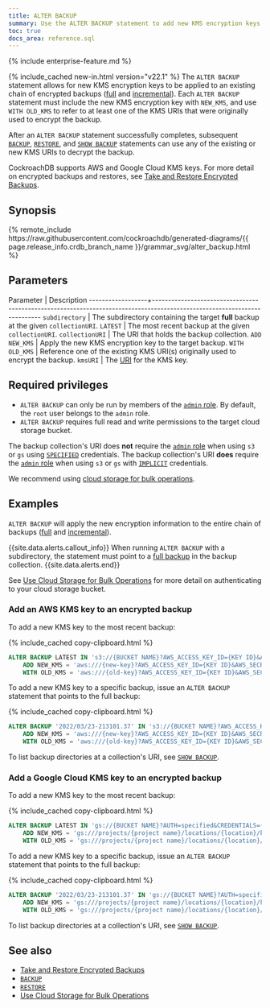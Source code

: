 ```yaml
---
title: ALTER BACKUP
summary: Use the ALTER BACKUP statement to add new KMS encryption keys to backups.
toc: true
docs_area: reference.sql
---
```


{% include enterprise-feature.md %}

{% include_cached new-in.html version="v22.1" %} The `ALTER BACKUP` statement allows for new KMS encryption keys to be applied to an existing chain of encrypted backups ([full](take-full-and-incremental-backups.html#full-backups) and [incremental](take-full-and-incremental-backups.html#incremental-backups)). Each `ALTER BACKUP` statement must include the new KMS encryption key with `NEW_KMS`, and use `WITH OLD_KMS` to refer to at least one of the KMS URIs that were originally used to encrypt the backup.

After an `ALTER BACKUP` statement successfully completes, subsequent [`BACKUP`](backup.html), [`RESTORE`](restore.html), and [`SHOW BACKUP`](show-backup.html) statements can use any of the existing or new KMS URIs to decrypt the backup.

CockroachDB supports AWS and Google Cloud KMS keys. For more detail on encrypted backups and restores, see [Take and Restore Encrypted Backups](take-and-restore-encrypted-backups.html).

## Synopsis

<div>
{% remote_include https://raw.githubusercontent.com/cockroachdb/generated-diagrams/{{ page.release_info.crdb_branch_name }}/grammar_svg/alter_backup.html %}
</div>

## Parameters

Parameter         | Description
------------------+-------------------------------------------------------------------------------------------------------------------------
`subdirectory`    | The subdirectory containing the target **full** backup at the given `collectionURI`.
`LATEST`          | The most recent backup at the given `collectionURI`.
`collectionURI`   | The URI that holds the backup collection.
`ADD NEW_KMS`     | Apply the new KMS encryption key to the target backup.
`WITH OLD_KMS`    | Reference one of the existing KMS URI(s) originally used to encrypt the backup.
`kmsURI`          | The [URI](take-and-restore-encrypted-backups.html#uri-formats) for the KMS key.

## Required privileges

- `ALTER BACKUP` can only be run by members of the [`admin` role](security-reference/authorization.html#admin-role). By default, the `root` user belongs to the `admin` role.
- `ALTER BACKUP` requires full read and write permissions to the target cloud storage bucket.

The backup collection's URI does **not** require the [`admin` role](security-reference/authorization.html#admin-role) when using `s3` or `gs` using [`SPECIFIED`](use-cloud-storage-for-bulk-operations.html#authentication) credentials. The backup collection's URI **does** require the [`admin` role](security-reference/authorization.html#admin-role) when using `s3` or `gs` with [`IMPLICIT`](use-cloud-storage-for-bulk-operations.html#authentication) credentials.

We recommend using [cloud storage for bulk operations](use-cloud-storage-for-bulk-operations.html).

## Examples

`ALTER BACKUP` will apply the new encryption information to the entire chain of backups ([full](take-full-and-incremental-backups.html#full-backups) and [incremental](take-full-and-incremental-backups.html#incremental-backups)).

{{site.data.alerts.callout_info}}
When running `ALTER BACKUP` with a subdirectory, the statement must point to a [full backup](take-full-and-incremental-backups.html#full-backups) in the backup collection.
{{site.data.alerts.end}}

See [Use Cloud Storage for Bulk Operations](use-cloud-storage-for-bulk-operations.html) for more detail on authenticating to your cloud storage bucket.

### Add an AWS KMS key to an encrypted backup

To add a new KMS key to the most recent backup:

{% include_cached copy-clipboard.html %}
~~~ sql
ALTER BACKUP LATEST IN 's3://{BUCKET NAME}?AWS_ACCESS_KEY_ID={KEY ID}&AWS_SECRET_ACCESS_KEY={SECRET ACCESS KEY}'
    ADD NEW_KMS = 'aws:///{new-key}?AWS_ACCESS_KEY_ID={KEY ID}&AWS_SECRET_ACCESS_KEY={SECRET ACCESS KEY}&REGION={location}'
    WITH OLD_KMS = 'aws:///{old-key}?AWS_ACCESS_KEY_ID={KEY ID}&AWS_SECRET_ACCESS_KEY={SECRET ACCESS KEY}&REGION={location}';
~~~

To add a new KMS key to a specific backup, issue an `ALTER BACKUP` statement that points to the full backup:

{% include_cached copy-clipboard.html %}
~~~ sql
ALTER BACKUP '2022/03/23-213101.37' IN 's3://{BUCKET NAME}?AWS_ACCESS_KEY_ID={KEY ID}&AWS_SECRET_ACCESS_KEY={SECRET ACCESS KEY}'
    ADD NEW_KMS = 'aws:///{new-key}?AWS_ACCESS_KEY_ID={KEY ID}&AWS_SECRET_ACCESS_KEY={SECRET ACCESS KEY}&REGION={location}'
    WITH OLD_KMS = 'aws:///{old-key}?AWS_ACCESS_KEY_ID={KEY ID}&AWS_SECRET_ACCESS_KEY={SECRET ACCESS KEY}&REGION={location}';
~~~

To list backup directories at a collection's URI, see [`SHOW BACKUP`](show-backup.html).

### Add a Google Cloud KMS key to an encrypted backup

To add a new KMS key to the most recent backup:

{% include_cached copy-clipboard.html %}
~~~ sql
ALTER BACKUP LATEST IN 'gs://{BUCKET NAME}?AUTH=specified&CREDENTIALS={ENCODED KEY}'
    ADD NEW_KMS = 'gs:///projects/{project name}/locations/{location}/keyRings/{key ring name}/cryptoKeys/{new key}?AUTH=specified&CREDENTIALS={encoded key}'
    WITH OLD_KMS = 'gs:///projects/{project name}/locations/{location}/keyRings/{key ring name}/cryptoKeys/{old key}?AUTH=specified&CREDENTIALS={encoded key}';
~~~

To add a new KMS key to a specific backup, issue an `ALTER BACKUP` statement that points to the full backup:

{% include_cached copy-clipboard.html %}
~~~ sql
ALTER BACKUP '2022/03/23-213101.37' IN 'gs://{BUCKET NAME}?AUTH=specified&CREDENTIALS={ENCODED KEY}'
    ADD NEW_KMS = 'gs:///projects/{project name}/locations/{location}/keyRings/{key ring name}/cryptoKeys/{new key}?AUTH=specified&CREDENTIALS={encoded key}'
    WITH OLD_KMS = 'gs:///projects/{project name}/locations/{location}/keyRings/{key ring name}/cryptoKeys/{old key}?AUTH=specified&CREDENTIALS={encoded key}';
~~~

To list backup directories at a collection's URI, see [`SHOW BACKUP`](show-backup.html).

## See also

- [Take and Restore Encrypted Backups](take-and-restore-encrypted-backups.html)
- [`BACKUP`](backup.html)
- [`RESTORE`](restore.html)
- [Use Cloud Storage for Bulk Operations](use-cloud-storage-for-bulk-operations.html)
